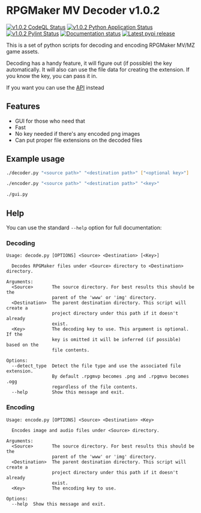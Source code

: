 # RPGMaker MV Decoder v1.0.2

[![v1.0.2 CodeQL Status](https://img.shields.io/github/workflow/status/kins-dev/rpgmaker_mv_decoder/CodeQL/v1.0.2?label=v1.0.2%20CodeQL&logo=GitHub)](https://github.com/kins-dev/rpgmaker_mv_decoder/actions/workflows/codeql-analysis.yml) [![v1.0.2 Python Application Status](https://img.shields.io/github/workflow/status/kins-dev/rpgmaker_mv_decoder/Python%20application/v1.0.2?label=v1.0.2%20Python%20application&logo=GitHub)](https://github.com/kins-dev/rpgmaker_mv_decoder/actions/workflows/python-app.yml) [![v1.0.2 Pylint Status](https://img.shields.io/github/workflow/status/kins-dev/rpgmaker_mv_decoder/Upload%20Python%20Package/v1.0.2?label=v1.0.2%20Upload%20Python%20Package&logo=GitHub)](https://github.com/kins-dev/rpgmaker_mv_decoder/actions/workflows/python-publish.yml) [![Documentation status](https://img.shields.io/readthedocs/rpgmaker_mv_decoder/v1.0.2?label=v1.0.2%20Documentation&logo=readthedocs)](https://rpgmaker-mv-decoder.readthedocs.io/en/v1.0.2/)
[![Latest pypi release](https://img.shields.io/pypi/v/rpgmaker_mv_decoder?label=Latest%20pypi%20release&logo=pypi&color=blue)](https://pypi.python.org/pypi/rpgmaker_mv_decoder)

This is a set of python scripts for decoding and encoding RPGMaker MV/MZ game assets.

Decoding has a handy feature, it will figure out (if possible) the key automatically.
It will also can use the file data for creating the extension.
If you know the key, you can pass it in.

If you want you can use the [API](https://rpgmaker-mv-decoder.readthedocs.io) instead

## Features

- GUI for those who need that
- Fast
- No key needed if there's any encoded png images
- Can put proper file extensions on the decoded files

## Example usage

```bash
./decoder.py "<source path>" "<destination path>" ["<optional key>"]
```

```bash
./encoder.py "<source path>" "<destination path>" "<key>"
```

```bash
./gui.py
```

## Help

You can use the standard `--help` option for full documentation:

### Decoding

```plain
Usage: decode.py [OPTIONS] <Source> <Destination> [<Key>]

  Decodes RPGMaker files under <Source> directory to <Destination> directory.

Arguments:
  <Source>       The source directory. For best results this should be the
                 parent of the 'www' or 'img' directory.
  <Destination>  The parent destination directory. This script will create a
                 project directory under this path if it doesn't already
                 exist.
  <Key>          The decoding key to use. This argument is optional. If the
                 key is omitted it will be inferred (if possible) based on the
                 file contents.

Options:
  --detect_type  Detect the file type and use the associated file extension.
                 By default .rpgmvp becomes .png and .rpgmvo becomes .ogg
                 regardless of the file contents.
  --help         Show this message and exit.
```

### Encoding

```plain
Usage: encode.py [OPTIONS] <Source> <Destination> <Key>

  Encodes image and audio files under <Source> directory.

Arguments:
  <Source>       The source directory. For best results this should be the
                 parent of the 'www' or 'img' directory.
  <Destination>  The parent destination directory. This script will create a
                 project directory under this path if it doesn't already
                 exist.
  <Key>          The encoding key to use.

Options:
  --help  Show this message and exit.
```
